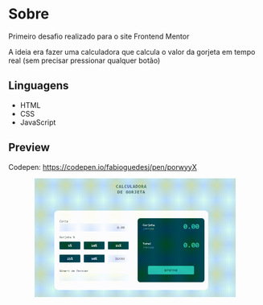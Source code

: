 # Sobre

Primeiro desafio realizado para o site Frontend Mentor

A ideia era fazer uma calculadora que calcula o valor da gorjeta em tempo real (sem precisar pressionar qualquer botão)

## Linguagens

- HTML
- CSS
- JavaScript

## Preview

Codepen: https://codepen.io/fabioguedesj/pen/porwyyX

<p align="center">
    <img alt="Preview Calculadora de Gorjeta" src="preview/calculadora.gif" width="400px">
</p>